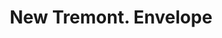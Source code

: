 ---
doi: 10.7916/D8TB2JZV
date_other: '1898'
date_other_textual: '1898'
form: printed ephemera
genre:
- Envelopes
name:
- New Tremont
object_in_context_url: https://biggert.cul.columbia.edu/items/view/ave_biggert_00230
subject_hierarchical_geographic:
- Chicago, Illinois, United States
subject_name:
- New Tremont
title: New Tremont. Envelope
sort_title: New Tremont. Envelope
call_number: ave_biggert_00230
coordinates:
- 41.83694444444445,-87.68472222222222
pid: ave_biggert_00230
identifiers: ave_biggert_00230
canvas_id: ldpd:395505
permalink: "/items/ave_biggert_00230/"
layout: iiif-image-page
---